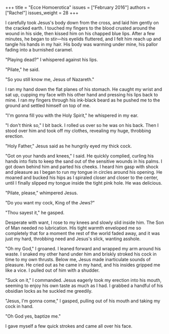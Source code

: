 +++
title = "Ecce Homoerotica"
issues = ["February 2016"]
authors = ["Rachel"]
issues_weight = 28
+++

I carefully took Jesus's body down from the cross, and laid him gently on the cracked earth. I touched my fingers to the blood crusted around the wound in his side, then kissed him on his chapped blue lips. After a few minutes, he began to stir—his eyelids fluttered, and I felt him reach up and tangle his hands in my hair. His body was warming under mine, his pallor fading into a burnished caramel.

"Playing dead?" I whispered against his lips.

"Pilate," he said.

"So you still know me, Jesus of Nazareth."

I ran my hand down the flat planes of his stomach. He caught my wrist and sat up, cupping my face with his other hand and pressing his lips back to mine. I ran my fingers through his ink-black beard as he pushed me to the ground and settled himself on top of me.

"I'm gonna fill you with the Holy Spirit," he whispered in my ear.

"I don't think so," I bit back. I rolled us over so he was on his back. Then I stood over him and took off my clothes, revealing my huge, throbbing erection.

"Holy Father," Jesus said as he hungrily eyed my thick cock.

"Got on your hands and knees," I said. He quickly complied, curling his hands into fists to keep the sand out of the sensitive wounds in his palms. I got down behind him and parted his cheeks. I heard him gasp with shock and pleasure as I began to run my tongue in circles around his opening. He moaned and bucked his hips as I spiraled closer and closer to the center, until I finally slipped my tongue inside the tight pink hole. He was delicious.

"Pilate, please," whimpered Jesus.

"Do you want my cock, King of the Jews?"

"Thou sayest it," he gasped.

Desperate with want, I rose to my knees and slowly slid inside him. The Son of Man needed no lubrication. His tight warmth enveloped me so completely that for a moment the rest of the world faded away, and it was just my hard, throbbing need and Jesus's slick, wanting asshole.

"Oh my God," I groaned. I leaned forward and wrapped my arm around his waste. I snaked my other hand under him and briskly stroked his cock in time to my own thrusts. Below me, Jesus made inarticulate sounds of pleasure. He cried out as he came in my hand, and his insides gripped me like a vice. I pulled out of him with a shudder.

"Suck on it," I commanded. Jesus eagerly took my erection into his mouth, seeming to enjoy his own taste as much as I had. I grabbed a handful of his obsidian locks as he suckled me greedily.

"Jesus, I'm gonna come," I gasped, pulling out of his mouth and taking my cock in hand.

"Oh God yes, baptize me."

I gave myself a few quick strokes and came all over his face.
